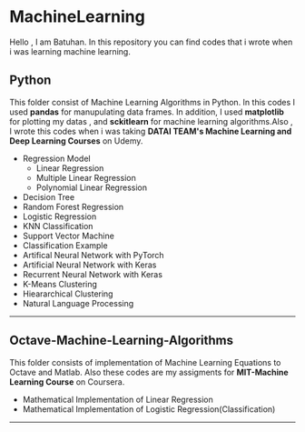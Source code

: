 # MachineLearning

Hello , I am Batuhan. In this repository you can find codes that i wrote when i was learning machine learning.


## Python

This folder consist of Machine Learning Algorithms in Python. In this codes I used **pandas** for manupulating data frames.
In addition, I used **matplotlib** for plotting my datas , and **sckitlearn** for machine learning algorithms.Also , I 
wrote this codes when i was taking **DATAI TEAM's Machine Learning and Deep Learning Courses** on Udemy.

* Regression Model
  * Linear Regression 
  * Multiple Linear Regression
  * Polynomial Linear Regression
 * Decision Tree
 * Random Forest Regression
 * Logistic Regression
 * KNN Classification
 * Support Vector Machine
 * Classification Example
 * Artifical Neural Network with PyTorch
 * Artificial Neural Network with Keras
 * Recurrent Neural Network with Keras
 * K-Means Clustering
 * Hieararchical Clustering
 * Natural Language Processing
---

## Octave-Machine-Learning-Algorithms

This folder consists of implementation of Machine Learning Equations to Octave and Matlab. Also these codes are my assigments for
**MIT-Machine Learning Course** on Coursera.

* Mathematical Implementation of Linear Regression
* Mathematical Implementation of Logistic Regression(Classification)
  
---

